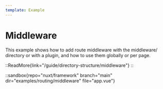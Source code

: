 ```yaml
---
template: Example
---
```


# Middleware

This example shows how to add route middleware with the middleware/ directory or with a plugin, and how to use them globally or per page.

::ReadMore{link="/guide/directory-structure/middleware"}
::

::sandbox{repo="nuxt/framework" branch="main" dir="examples/routing/middleware" file="app.vue"}

